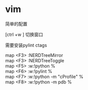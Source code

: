 vim
===

简单的配置

[ctrl +w ] 切换窗口

需要安装pylint
ctags


map \<F3\> :NERDTreeMirror<CR>                                            
map \<F3\> :NERDTreeToggle<CR>                                            
map \<F5\> :w<cr>:!python %<cr>                                           
map \<F6\> :w<cr>:!pylint %<cr>                                           
map \<F7\> :w<cr>:!python -m "cProfile" %<cr>                             
map \<F8\> :w<cr>:!python -m pdb %<cr>   

